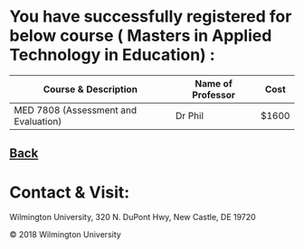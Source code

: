# You have successfully registered for below course ( Masters in Applied Technology in Education) :

|Course & Description| Name of Professor |Cost | 
|---| --- | --- |
|MED 7808 (Assessment and Evaluation) | Dr Phil | $1600|

[Back](https://tuojeanbaptiste.github.io/TeamC/msate.html)
---

# Contact & Visit: 
Wilmington University, 
320 N. 
DuPont Hwy, 
New Castle, DE 19720 

<div>
   &copy; 2018 Wilmington University
</div>

